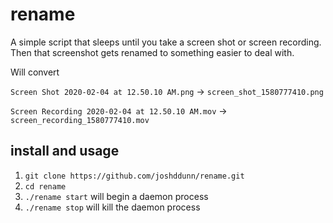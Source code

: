 # rename

A simple script that sleeps until you take a screen shot or screen recording. Then that screenshot gets renamed to something easier to deal with.

Will convert 

`Screen Shot 2020-02-04 at 12.50.10 AM.png` -> `screen_shot_1580777410.png`

`Screen Recording 2020-02-04 at 12.50.10 AM.mov` -> `screen_recording_1580777410.mov`

## install and usage

1. `git clone https://github.com/joshddunn/rename.git`
2. `cd rename`
3. `./rename start` will begin a daemon process
3. `./rename stop` will kill the daemon process

